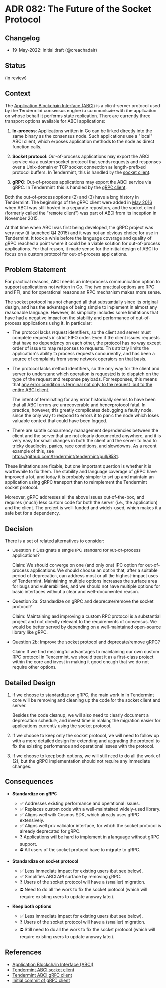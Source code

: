 # ADR 082: The Future of the Socket Protocol

## Changelog

- 19-May-2022: Initial draft (@creachadair)

## Status

(in review)

## Context

The [Application Blockchain Interface (ABCI)][abci] is a client-server protocol
used by the Tendermint consensus engine to communicate with the application on
whose behalf it performs state replication. There are currently three transport
options available for ABCI applications:

1. **In-process**: Applications written in Go can be linked directly into the
   same binary as the consensus node. Such applications use a "local" ABCI
   client, which exposes application methods to the node as direct function
   calls.

2. **Socket protocol**: Out-of-process applications may export the ABCI service
   via a custom socket protocol that sends requests and responses over a
   Unix-domain or TCP socket connection as length-prefixed protocol buffers.
   In Tendermint, this is handled by the [socket client][socket-client].

3. **gRPC**: Out-of-process applications may export the ABCI service via gRPC.
   In Tendermint, this is handled by the [gRPC client][grpc-client].

Both the out-of-process options (2) and (3) have a long history in Tendermint.
The beginnings of the gRPC client were added in [May 2016][abci-start] when
ABCI was still hosted in a separate repository, and the socket client (formerly
called the "remote client") was part of ABCI from its inception in November
2015.

At that time when ABCI was first being developed, the gRPC project was very new
(it launched Q4 2015) and it was not an obvious choice for use in Tendermint.
It took a while before the language coverage and quality of gRPC reached a
point where it could be a viable solution for out-of-process applications.  For
that reason, it made sense for the initial design of ABCI to focus on a custom
protocol for out-of-process applications.

## Problem Statement

For practical reasons, ABCI needs an interprocess communication option to
support applications not written in Go. The two practical options are RPC and
FFI, and for operational reasons an RPC mechanism makes more sense.

The socket protocol has not changed all that substantially since its original
design, and has the advantage of being simple to implement in almost any
reasonable language.  However, its simplicity includes some limitations that
have had a negative impact on the stability and performance of out-of-process
applications using it. In particular:

- The protocol lacks request identifiers, so the client and server must
  complete requests in strict FIFO order. Even if the client issues requests
  that have no dependency on each other, the protocol has no way except order
  of issue to map responses to requests. This strictly limits the application's
  ability to process requests concurrently, and has been a source of complaints
  from some network operators on that basis.

- The protocol lacks method identifiers, so the only way for the client and
  server to understand which operation is requested is to dispatch on the type
  of the request and response payloads. For responses, this means that [any
  error condition is terminal not only to the request, but to the entire ABCI
  client](https://github.com/tendermint/tendermint/blob/master/abci/client/socket_client.go#L149).

  The intent of terminating for any error historically seems to have been that
  all ABCI errors are unrecoverable and henceprotocol fatal.  In practice,
  however, this greatly complicates debugging a faulty node, since the only way
  to respond to errors it to panic the node which loses valuable context that
  could have been logged.

- There are subtle concurrency management dependencies between the client and
  the server that are not clearly documented anywhere, and it is very easy for
  small changes in both the client and the server to lead to tricky deadlocks,
  panics, race conditions, and slowdowns. As a recent example of this, see
  https://github.com/tendermint/tendermint/pull/8581.

These limitations are fixable, but one important question is whether it is
worthwhile to fix them.  The stability and language coverage of gRPC have
improved a lot, and today it is probably simpler to set up and maintain an
application using gRPC transport than to reimplement the Tendermint socket
protocol.

Moreover, gRPC addresses all the above issues out-of-the-box, and requires
(much) less custom code for both the server (i.e., the application) and the
client. The project is well-funded and widely-used, which makes it a safe bet
for a dependency.

## Decision

There is a set of related alternatives to consider:

- Question 1: Designate a single IPC standard for out-of-process applications?

  Claim: We should converge on one (and only one) IPC option for out-of-process
  applications. We should choose an option that, after a suitable period of
  deprecation, can address most or all the highest-impact uses of Tendermint.
  Maintaining multiple options increases the surface area for bugs and
  vulnerabilities, and we should not have multiple options for basic interfaces
  without a clear and well-documented reason.

- Question 2a: Standardize on gRPC and deprecate/remove the socket protocol?

  Claim: Maintaining and improving a custom RPC protocol is a substantial
  project and not directly relevant to the requirements of consensus. We would
  be better served by depending on a well-maintained open-source library like
  gRPC.

- Question 2b: Improve the socket protocol and deprecate/remove gRPC?

  Claim: If we find meaningful advantages to maintaining our own custom RPC
  protocol in Tendermint, we should treat it as a first-class project within
  the core and invest in making it good enough that we do not require other
  options.

## Detailed Design

1. If we choose to standardize on gRPC, the main work in in Tendermint core
   will be removing and cleaning up the code for the socket client and server.

   Besides the code cleanup, we will also need to clearly document a
   deprecation schedule, and invest time in making the migration easier for
   applications currently using the socket protocol.

3. If we choose to keep only the socket protocol, we will need to follow up
   with a more detailed design for extending and upgrading the protocol to fix
   the existing performance and operational issues with the protocol.

3. If we choose to keep both options, we will still need to do all the work of
   (2), but the gRPC implementation should not require any immediate changes.


## Consequences

- **Standardize on gRPC**

   - ✅ Addresses existing performance and operational issues.
   - ✅ Replaces custom code with a well-maintained widely-used library.
   - ✅ Aligns well with Cosmos SDK, which already uses gRPC extensively.
   - ✅ Aligns well priv validator interface, for which the socket protocol is already deprecated for gRPC.
   - ❓ Applications will be hard to implement in a language without gRPC support.
   - ⛔ All users of the socket protocol have to migrate to gRPC.

- **Standardize on socket protocol**

   - ✅ Less immediate impact for existing users (but see below).
   - ✅ Simplifies ABCI API surface by removing gRPC.
   - ❓ Users of the socket protocol will have a (smaller) migration.
   - ⛔ Need to do all the work to fix the socket protocol (which will require existing users to update anyway later).

- **Keep both options**

   - ✅ Less immediate impact for existing users (but see below).
   - ❓ Users of the socket protocol will have a (smaller) migration.
   - ⛔ Still need to do all the work to fix the socket protocol (which will require existing users to update anyway later).


## References

- [Application Blockchain Interface (ABCI)][abci]
- [Tendermint ABCI socket client][socket-client]
- [Tendermint ABCI gRPC client][grpc-client]
- [Initial commit of gRPC client][abci-start]

[abci]: https://github.com/tendermint/spec/tree/master/spec/abci
[socket-client]: https://github.com/tendermint/tendermint/blob/master/abci/client/socket_client.go
[grpc-client]: https://github.com/tendermint/tendermint/blob/master/abci/client/grpc_client.go
[abci-start]: https://github.com/tendermint/abci/commit/1ab3c747182aaa38418258679c667090c2bb1e0d
